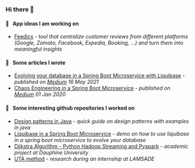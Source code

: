 ### Hi there 👋

#### :briefcase: &nbsp; App ideas I am working on
- [Feedics](/feedics/README.md) - *tool that centralize customer reviews from different platforms (Google, Zomato, Facebook, Expedia, Booking, ...) and turn them into meaningful insights*
 
#### :page_facing_up: &nbsp; Some articles I wrote
- [Evolving your database in a Spring Boot Microservice with Liquibase](https://medium.com/@eliedhr/chaos-engineering-in-a-spring-boot-microservice-8a17ad536ecf) - *published on [Medium](https://medium.com) 16 May 2021*
- [Chaos Engineering in a Spring Boot Microservice](https://medium.com/@eliedhr/chaos-engineering-in-a-spring-boot-microservice-8a17ad536ecf) - *published on [Medium](https://medium.com) 01 Jan 2020*

#### :file_folder: &nbsp; Some interesting github repositories I worked on
- [Design patterns in Java](https://github.com/elieahd/design-patterns) - *quick guide on design patterns with examples in java*
- [Liquibase in a Spring Boot Microservice](https://github.com/elieahd/spring-boot-liquibase) - *demo on how to use liquibase in a spring boot microservice to evolve your database*
- [Dijkstra Algorithm - Python Hadoop Streaming and Pyspark](https://github.com/bilal-elchami/dijkstra-hadoop-spark) - *academic project at Dauphine University*
- [UTA method](https://github.com/elieahd/decision-uta-method) - *research during an internship at LAMSADE*
